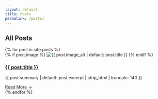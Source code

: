 ```yaml
---
layout: default
title: Posts
permalink: /posts/
---
```


<section class="max-w-4xl mx-auto px-6 py-12">
  <h1 class="text-4xl font-bold text-center mb-12">All Posts</h1>
  <div class="grid md:grid-cols-2 gap-12">
    {% for post in site.posts %}
      <div class="bg-white rounded-2xl shadow-lg overflow-hidden border border-gray-200 flex flex-col">
        {% if post.image %}
          <img src="{{ post.image | relative_url }}" alt="{{ post.image_alt | default: post.title }}" class="w-full h-48 object-cover">
        {% endif %}
        <div class="p-6 flex flex-col flex-grow">
          <h3 class="text-2xl font-bold mb-2">
            <a class="hover:underline" href="{{ post.url | relative_url }}">{{ post.title }}</a>
          </h3>
          <p class="text-gray-600 mb-4 flex-grow">
            {{ post.summary | default: post.excerpt | strip_html | truncate: 140 }}
          </p>
          <a href="{{ post.url | relative_url }}" class="text-blue-600 font-semibold hover:underline self-start">Read More →</a>
        </div>
      </div>
    {% endfor %}
  </div>
</section>
